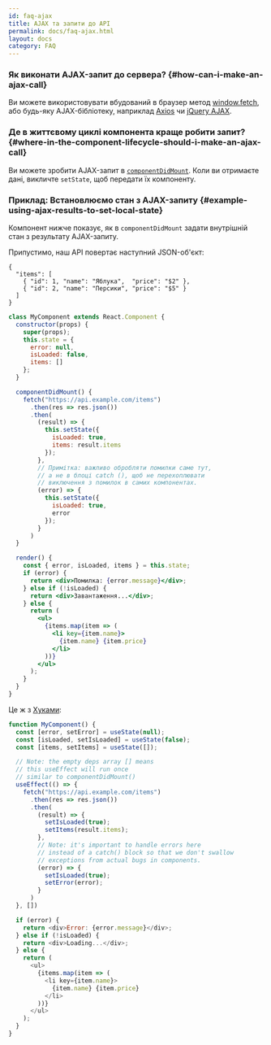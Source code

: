 ```yaml
---
id: faq-ajax
title: AJAX та запити до API
permalink: docs/faq-ajax.html
layout: docs
category: FAQ
---
```


### Як виконати AJAX-запит до сервера? {#how-can-i-make-an-ajax-call}

Ви можете використовувати вбудований в браузер метод [window.fetch](https://developer.mozilla.org/en-US/docs/Web/API/Fetch_API), або будь-яку AJAX-бібліотеку, наприклад [Axios](https://github.com/axios/axios) чи [jQuery AJAX](https://api.jquery.com/jQuery.ajax/).

### Де в життєвому циклі компонента краще робити запит? {#where-in-the-component-lifecycle-should-i-make-an-ajax-call}

Ви можете зробити AJAX-запит в [`componentDidMount`](/docs/react-component.html#mounting). Коли ви отримаєте дані, викличте `setState`, щоб передати їх компоненту.

### Приклад: Встановлюємо стан з AJAX-запиту {#example-using-ajax-results-to-set-local-state}

Компонент нижче показує, як в `componentDidMount` задати внутрішній стан з результату AJAX-запиту. 

Припустимо, наш API повертає наступний JSON-об'єкт:

```
{
  "items": [
    { "id": 1, "name": "Яблука",  "price": "$2" },
    { "id": 2, "name": "Персики", "price": "$5" }
  ] 
}
```

```jsx
class MyComponent extends React.Component {
  constructor(props) {
    super(props);
    this.state = {
      error: null,
      isLoaded: false,
      items: []
    };
  }

  componentDidMount() {
    fetch("https://api.example.com/items")
      .then(res => res.json())
      .then(
        (result) => {
          this.setState({
            isLoaded: true,
            items: result.items
          });
        },
        // Примітка: важливо обробляти помилки саме тут,
        // а не в блоці catch (), щоб не перехоплювати
        // виключення з помилок в самих компонентах.
        (error) => {
          this.setState({
            isLoaded: true,
            error
          });
        }
      )
  }

  render() {
    const { error, isLoaded, items } = this.state;
    if (error) {
      return <div>Помилка: {error.message}</div>;
    } else if (!isLoaded) {
      return <div>Завантаження...</div>;
    } else {
      return (
        <ul>
          {items.map(item => (
            <li key={item.name}>
              {item.name} {item.price}
            </li>
          ))}
        </ul>
      );
    }
  }
}
```

Це ж з [Хуками](https://github.com/reactjs/uk.reactjs.org/blob/master/docs/hooks-intro.html): 

```js
function MyComponent() {
  const [error, setError] = useState(null);
  const [isLoaded, setIsLoaded] = useState(false);
  const [items, setItems] = useState([]);

  // Note: the empty deps array [] means
  // this useEffect will run once
  // similar to componentDidMount()
  useEffect(() => {
    fetch("https://api.example.com/items")
      .then(res => res.json())
      .then(
        (result) => {
          setIsLoaded(true);
          setItems(result.items);
        },
        // Note: it's important to handle errors here
        // instead of a catch() block so that we don't swallow
        // exceptions from actual bugs in components.
        (error) => {
          setIsLoaded(true);
          setError(error);
        }
      )
  }, [])

  if (error) {
    return <div>Error: {error.message}</div>;
  } else if (!isLoaded) {
    return <div>Loading...</div>;
  } else {
    return (
      <ul>
        {items.map(item => (
          <li key={item.name}>
            {item.name} {item.price}
          </li>
        ))}
      </ul>
    );
  }
}
```
